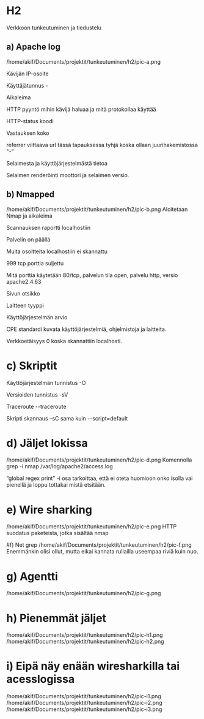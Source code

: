 
# H2

Verkkoon tunkeutuminen ja tiedustelu

## a) Apache log
/home/akif/Documents/projektit/tunkeutuminen/h2/pic-a.png

Kävijän IP-osoite 

Käyttäjätunnus -  

Aikaleima 

HTTP pyyntö mihin kävijä haluaa ja mitä protokollaa käyttää  

HTTP-status koodi 

Vastauksen koko  

referrer viittaava url tässä tapauksessa tyhjä koska ollaan juurihakemistossa "-” 

Selaimesta ja käyttöjärjestelmästä tietoa 

Selaimen renderöinti moottori ja selaimen versio. 
## b) Nmapped
/home/akif/Documents/projektit/tunkeutuminen/h2/pic-b.png
Aloitetaan Nmap ja aikaleima 

Scannauksen raportti localhostiin 

Palvelin on päällä 

Muita osoitteita localhostiin ei skannattu 

999 tcp porttia suljettu 

Mitä porttia käytetään 80/tcp, palvelun tila open, palvelu http, versio apache2.4.63  

Sivun otsikko 

Laitteen tyyppi 

Käyttöjärjestelmän arvio  

CPE standardi kuvata käyttöjärjestelmiä, ohjelmistoja ja laitteita. 

Verkkoetäisyys 0 koska skannattiin localhosti. 

# c) Skriptit
Käyttöjärjestelmän tunnistus -O 

Versioiden tunnistus -sV 

Traceroute --traceroute 

Skripti skannaus –sC sama kuin --script=default 
# d) Jäljet lokissa
/home/akif/Documents/projektit/tunkeutuminen/h2/pic-d.png
Komennolla grep -i nmap /var/log/apache2/access.log 

“global regex print” -i osa tarkoittaa, että ei oteta huomioon onko isolla vai pienellä ja loppu tottakai mistä etsitään. 

# e) Wire sharking
/home/akif/Documents/projektit/tunkeutuminen/h2/pic-e.png
HTTP suodatus paketeista, jotka sisältää nmap  

#f) Net grep
/home/akif/Documents/projektit/tunkeutuminen/h2/pic-f.png
Enemmänkin olisi ollut, mutta eikai kannata rullailla useempaa riviä kuin nuo. 

# g) Agentti
/home/akif/Documents/projektit/tunkeutuminen/h2/pic-g.png

# h) Pienemmät jäljet
/home/akif/Documents/projektit/tunkeutuminen/h2/pic-h1.png
/home/akif/Documents/projektit/tunkeutuminen/h2/pic-h2.png

# i) Eipä näy enään wiresharkilla tai acesslogissa 
/home/akif/Documents/projektit/tunkeutuminen/h2/pic-i1.png
/home/akif/Documents/projektit/tunkeutuminen/h2/pic-i2.png
/home/akif/Documents/projektit/tunkeutuminen/h2/pic-i3.png
